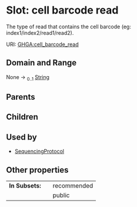 
# Slot: cell barcode read


The type of read that contains the cell barcode (eg: index1/index2/read1/read2).

URI: [GHGA:cell_barcode_read](https://w3id.org/GHGA/cell_barcode_read)


## Domain and Range

None &#8594;  <sub>0..1</sub> [String](types/String.md)

## Parents


## Children


## Used by

 * [SequencingProtocol](SequencingProtocol.md)

## Other properties

|  |  |  |
| --- | --- | --- |
| **In Subsets:** | | recommended |
|  | | public |

